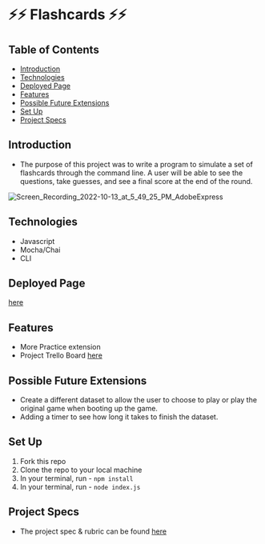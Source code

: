 # ⚡️⚡️ Flashcards ⚡️⚡️ 


## Table of Contents
  - [Introduction](#introduction)
  - [Technologies](#technologies)
  - [Deployed Page](#deployed-page)
  - [Features](#features)
  - [Possible Future Extensions](#possible-future-extensions)
  - [Set Up](#set-up)
  - [Project Specs](#project-specs)
  

## Introduction
  - The purpose of this project was to write a program to simulate a set of flashcards through the command line. A user will be able to see the questions, take guesses, and see a final score at the end of the round.

![Screen_Recording_2022-10-13_at_5_49_25_PM_AdobeExpress](https://user-images.githubusercontent.com/106535343/195725289-53041eb6-93c1-40d0-b83e-4237d04048cc.gif)


## Technologies
  - Javascript
  - Mocha/Chai
  - CLI


## Deployed Page
[here]()


## Features
  - More Practice extension
  - Project Trello Board [here](https://trello.com/invite/b/ZqFqGgm2/f30d013e2b78a9374da61d2f286231d0/flashcards)


## Possible Future Extensions
  - Create a different dataset to allow the user to choose to play or play the original game when booting up the game.
  - Adding a timer to see how long it takes to finish the dataset.


## Set Up
1. Fork this repo  
2. Clone the repo to your local machine
3. In your terminal, run - `npm install`
4. In your terminal, run - `node index.js`


## Project Specs
  - The project spec & rubric can be found [here](https://frontend.turing.edu/projects/flash-cards.html)

